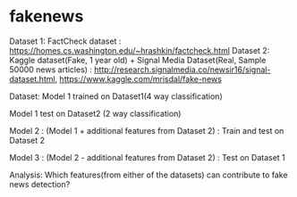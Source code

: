 # fakenews
Dataset 1: FactCheck dataset :  https://homes.cs.washington.edu/~hrashkin/factcheck.html
Dataset 2: Kaggle dataset(Fake, 1 year old) + Signal Media Dataset(Real, Sample 50000 news articles) : http://research.signalmedia.co/newsir16/signal-dataset.html, https://www.kaggle.com/mrisdal/fake-news 

Dataset:
Model 1 trained on Dataset1(4 way classification)

Model 1 test on Dataset2 (2 way classification)

Model 2 : (Model 1 + additional features from Dataset 2) : Train and test on Dataset 2

Model 3 : (Model 2 - additional features from Dataset 2) : Test on Dataset 1

Analysis:
Which features(from either of the datasets) can contribute to fake news detection?

 
